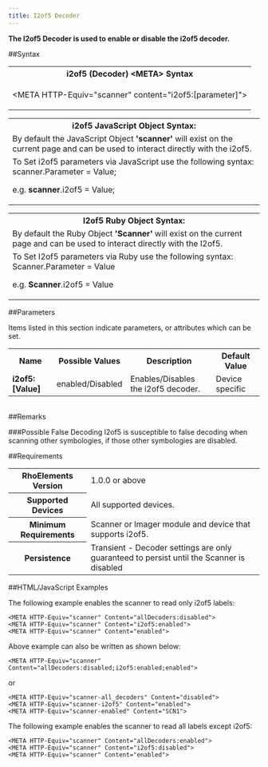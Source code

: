 ```yaml
---
title: I2of5 Decoder
---
```



<b>
The I2of5 Decoder is used to enable or disable the i2of5 decoder.
</b>

##Syntax

<table class="re-table"><tr><th class="tableHeading">i2of5 (Decoder) &lt;META&gt; Syntax
</th></tr><tr><td class="clsSyntaxCells clsOddRow"><p>&lt;META HTTP-Equiv="scanner" content="i2of5:[parameter]"&gt;</p></td></tr></table>
<table class="re-table"><tr><th class="tableHeading">i2of5 JavaScript Object Syntax:</th></tr><tr><td class="clsSyntaxCells clsOddRow">
By default the JavaScript Object <b>'scanner'</b> will exist on the current page and can be used to interact directly with the i2of5.
</td></tr><tr><td class="clsSyntaxCells clsEvenRow">
To Set i2of5 parameters via JavaScript use the following syntax: scanner.Parameter = Value;
<P />e.g. <b>scanner</b>.i2of5 = Value;
</td></tr></table>
<table class="re-table"><tr><th class="tableHeading">I2of5 Ruby Object Syntax:</th></tr><tr><td class="clsSyntaxCells clsOddRow">
By default the Ruby Object <b>'Scanner'</b> will exist on the current page and can be used to interact directly with the I2of5.
</td></tr><tr><td class="clsSyntaxCells clsEvenRow">
To Set I2of5 parameters via Ruby use the following syntax: Scanner.Parameter = Value
<P />e.g. <b>Scanner</b>.i2of5 = Value
</td></tr></table>



##Parameters


Items listed in this section indicate parameters, or attributes which can be set.
<table class="re-table"><col width="20%" /><col width="20%" /><col width="38%" /><col width="22%" /><tr><th class="tableHeading">Name</th><th class="tableHeading">Possible Values</th><th class="tableHeading">Description</th><th class="tableHeading">Default Value</th></tr><tr><td class="clsSyntaxCells clsOddRow"><b>i2of5:[Value]
</b></td><td class="clsSyntaxCells clsOddRow">enabled/Disabled</td><td class="clsSyntaxCells clsOddRow">Enables/Disables the i2of5 decoder.</td><td class="clsSyntaxCells clsOddRow">Device specific</td></tr></table>
<table class="re-table"><col width="78%" /><col width="8%" /><col width="1%" /><col width="5%" /><col width="1%" /><col width="5%" /><col width="2%" /></table>




##Remarks


###Possible False Decoding
I2of5 is susceptible to false decoding when scanning other symbologies, if those other symbologies are disabled.




##Requirements

<table class="re-table"><tr><th class="tableHeading">RhoElements Version</th><td class="clsSyntaxCell clsEvenRow">1.0.0 or above
</td></tr><tr><th class="tableHeading">Supported Devices</th><td class="clsSyntaxCell clsOddRow">All supported devices.</td></tr><tr><th class="tableHeading">Minimum Requirements</th><td class="clsSyntaxCell clsOddRow">Scanner or Imager module and device that supports i2of5.</td></tr><tr><th class="tableHeading">Persistence</th><td class="clsSyntaxCell clsEvenRow">Transient - Decoder settings are only guaranteed to persist until the Scanner is disabled</td></tr></table>


##HTML/JavaScript Examples

The following example enables the scanner to read only i2of5 labels:

	<META HTTP-Equiv="scanner" Content="allDecoders:disabled">
	<META HTTP-Equiv="scanner" Content="i2of5:enabled">
	<META HTTP-Equiv="scanner" Content="enabled">
	
Above example can also be written as shown below:

	<META HTTP-Equiv="scanner" Content="allDecoders:disabled;i2of5:enabled;enabled">
	
or

	<META HTTP-Equiv="scanner-all_decoders" Content="disabled">
	<META HTTP-Equiv="scanner-i2of5" Content="enabled">
	<META HTTP-Equiv="scanner-enabled" Content="SCN1">
	
The following example enables the scanner to read all labels except i2of5:

	<META HTTP-Equiv="scanner" Content="allDecoders:enabled">
	<META HTTP-Equiv="scanner" Content="i2of5:disabled">
	<META HTTP-Equiv="scanner" Content="enabled">
	




